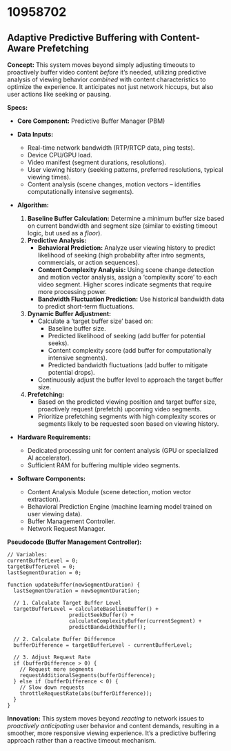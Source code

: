 # 10958702

## Adaptive Predictive Buffering with Content-Aware Prefetching

**Concept:** This system moves beyond simply adjusting timeouts to proactively buffer video content *before* it’s needed, utilizing predictive analysis of viewing behavior *combined* with content characteristics to optimize the experience. It anticipates not just network hiccups, but also user actions like seeking or pausing.

**Specs:**

*   **Core Component:** Predictive Buffer Manager (PBM)
*   **Data Inputs:**
    *   Real-time network bandwidth (RTP/RTCP data, ping tests).
    *   Device CPU/GPU load.
    *   Video manifest (segment durations, resolutions).
    *   User viewing history (seeking patterns, preferred resolutions, typical viewing times).
    *   Content analysis (scene changes, motion vectors – identifies computationally intensive segments).
*   **Algorithm:**
    1.  **Baseline Buffer Calculation:**  Determine a minimum buffer size based on current bandwidth and segment size (similar to existing timeout logic, but used as a *floor*).
    2.  **Predictive Analysis:**
        *   **Behavioral Prediction:** Analyze user viewing history to predict likelihood of seeking (high probability after intro segments, commercials, or action sequences).
        *   **Content Complexity Analysis:** Using scene change detection and motion vector analysis, assign a ‘complexity score’ to each video segment. Higher scores indicate segments that require more processing power.
        *   **Bandwidth Fluctuation Prediction:** Use historical bandwidth data to predict short-term fluctuations.
    3.  **Dynamic Buffer Adjustment:**  
        *   Calculate a ‘target buffer size’ based on:
            *   Baseline buffer size.
            *   Predicted likelihood of seeking (add buffer for potential seeks).
            *   Content complexity score (add buffer for computationally intensive segments).
            *   Predicted bandwidth fluctuations (add buffer to mitigate potential drops).
        *   Continuously adjust the buffer level to approach the target buffer size.
    4.  **Prefetching:**
        *   Based on the predicted viewing position and target buffer size, proactively request (prefetch) upcoming video segments.
        *   Prioritize prefetching segments with high complexity scores or segments likely to be requested soon based on viewing history.

*   **Hardware Requirements:**
    *   Dedicated processing unit for content analysis (GPU or specialized AI accelerator).
    *   Sufficient RAM for buffering multiple video segments.
*   **Software Components:**
    *   Content Analysis Module (scene detection, motion vector extraction).
    *   Behavioral Prediction Engine (machine learning model trained on user viewing data).
    *   Buffer Management Controller.
    *   Network Request Manager.

**Pseudocode (Buffer Management Controller):**

```
// Variables:
currentBufferLevel = 0;
targetBufferLevel = 0;
lastSegmentDuration = 0;

function updateBuffer(newSegmentDuration) {
  lastSegmentDuration = newSegmentDuration;

  // 1. Calculate Target Buffer Level
  targetBufferLevel = calculateBaselineBuffer() +
                    predictSeekBuffer() +
                    calculateComplexityBuffer(currentSegment) +
                    predictBandwidthBuffer();

  // 2. Calculate Buffer Difference
  bufferDifference = targetBufferLevel - currentBufferLevel;

  // 3. Adjust Request Rate
  if (bufferDifference > 0) {
    // Request more segments
    requestAdditionalSegments(bufferDifference);
  } else if (bufferDifference < 0) {
    // Slow down requests
    throttleRequestRate(abs(bufferDifference));
  }
}
```

**Innovation:** This system moves beyond *reacting* to network issues to *proactively anticipating* user behavior and content demands, resulting in a smoother, more responsive viewing experience. It’s a predictive buffering approach rather than a reactive timeout mechanism.